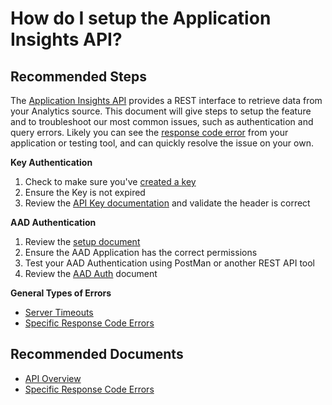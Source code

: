 <properties 
    pageTitle="How do I setup the Application Insights API?"
    description="Explain how to configure the API"
    service="microsoft.insights"
    resource="components"
    authors="debugthings"
    ms.author="jamdavi"
    articleId="5bcae984-826e-4880-b0eb-7498f98d76be"
    displayOrder="103"
    selfHelpType="resource"
    cloudEnvironments="public, Fairfax"
    productPesIds="15693" 
    supportTopicIds="32602213"
 />
 
# How do I setup the Application Insights API?

## **Recommended Steps**

The [Application Insights API](https://dev.applicationinsights.io/) provides a REST interface to retrieve data from your Analytics source. This document will give steps to setup the feature and to troubleshoot our most common issues, such as authentication and query errors. Likely you can see the [response code error](https://dev.applicationinsights.io/documentation/Using-the-API/Errors) from your application or testing tool, and can quickly resolve the issue on your own.<br>

**Key Authentication**<br>

1. Check to make sure you've [created a key](https://dev.applicationinsights.io/documentation/Authorization/API-key-and-App-ID)
2. Ensure the Key is not expired
3. Review the [API Key documentation](https://dev.applicationinsights.io/documentation/Authorization/API-key-authentication) and validate the header is correct

**AAD Authentication**<br>

1. Review the [setup document](https://dev.applicationinsights.io/documentation/Authorization/AAD-Application-Setup)
2. Ensure the AAD Application has the correct permissions
3. Test your AAD Authentication using PostMan or another REST API tool
4. Review the [AAD Auth](https://dev.applicationinsights.io/documentation/Authorization/AAD-OAuth2-Flows) document

**General Types of Errors**<br>

* [Server Timeouts](https://dev.applicationinsights.io/documentation/Using-the-API/Timeouts)
* [Specific Response Code Errors](https://dev.applicationinsights.io/documentation/Using-the-API/Errors)

## **Recommended Documents**

* [API Overview](https://dev.applicationinsights.io/documentation/Overview)
* [Specific Response Code Errors](https://dev.applicationinsights.io/documentation/Using-the-API/Errors)
